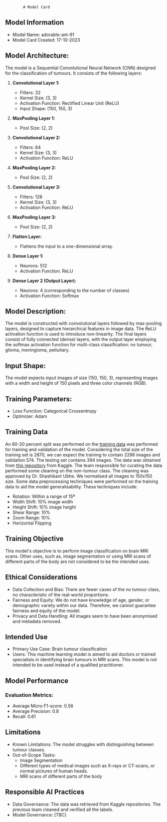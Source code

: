             # Model Card
## Model Information
- Model Name: adorable-ant-91
- Model Card Created: 17-10-2023

## Model Architecture:

The model is a Sequential Convolutional Neural Network (CNN) designed for the classification of tumours. It consists of the following layers:

1. **Convolutional Layer 1:**
   - Filters: 32
   - Kernel Size: (3, 3)
   - Activation Function: Rectified Linear Unit (ReLU)
   - Input Shape: (150, 150, 3)

2. **MaxPooling Layer 1:**
   - Pool Size: (2, 2)

3. **Convolutional Layer 2:**
   - Filters: 64
   - Kernel Size: (3, 3)
   - Activation Function: ReLU

4. **MaxPooling Layer 2:**
   - Pool Size: (2, 2)

5. **Convolutional Layer 3:**
   - Filters: 128
   - Kernel Size: (3, 3)
   - Activation Function: ReLU

6. **MaxPooling Layer 3:**
   - Pool Size: (2, 2)

7. **Flatten Layer:**
   - Flattens the input to a one-dimensional array.

8. **Dense Layer 1:**
   - Neurons: 512
   - Activation Function: ReLU

9. **Dense Layer 2 (Output Layer):**
   - Neurons: 4 (corresponding to the number of classes)
   - Activation Function: Softmax

## Model Description:

The model is constructed with convolutional layers followed by max-pooling layers, designed to capture hierarchical features in image data. The ReLU activation function is used to introduce non-linearity. The final layers consist of fully connected (dense) layers, with the output layer employing the softmax activation function for multi-class classification: no tumour, glioma, meningioma, petiuitary.

## Input Shape:

The model expects input images of size (150, 150, 3), representing images with a width and height of 150 pixels and three color channels (RGB).

## Training Parameters:

- Loss Function: Categorical Crossentropy
- Optimizer: Adam

## Training Data
An 80-20 percent split was performed on the [training data]([url](https://dagshub.com/norhther/MLOps-braint/src/main/data/raw/Training)) was performed for training and validation of the model. Considering the total size of the training set is 2870, we can expect the training to contain 2296 images and validation 574. The testing set contains 394 images. The data was obtained from [this repository]([url](https://www.kaggle.com/datasets/sartajbhuvaji/brain-tumor-classification-mri#:~:text=Repo%3A-,GitHub,-Read%20Me%3A)) from Kaggle. The team responsible for curating the data performed some cleaning on the non-tumour class. The cleaning was approved by Dr. Shashikant Ubhe. We normalised all images to 150x150 size. Some data preprocessing techniques were performed on the training data to aid the model generalisability. These techniques include:
- Rotation: Within a range of 15º
- Width Shift: 10% image width
- Height Shift: 10% image height
- Shear Range: 10%
- Zoom Range: 10%
- Horizontal Flipping

## Training Objective
This model's objective is to perform image classification on brain MRI scans. Other uses, such as, image segmentation or using MRI scans of different parts of the body are not considered to be the intended uses.

## Ethical Considerations
- Data Collection and Bias: There are fewer cases of the no tumour class, no characteristic of the real-world proportions.  
- Fairness and Equity: We do not have knowledge of age, gender, or demographic variety within our data. Therefore, we cannot guarantee fairness and equity of the model. 
- Privacy and Data Handling: All images seem to have been anonymised and metadata removed.
## Intended Use
- Primary Use Case: Brain tumour classification
- Users: This machine learning model is aimed to aid doctors or trained specialists in identifying brain tumours in MRI scans. This model is not intended to be used instead of a qualified practitioner.  

## Model Performance
### Evaluation Metrics:
- Average Micro F1-score: 0.56
- Average Precision: 0.8
- Recall: 0.61

## Limitations
- Known Limitations: The model struggles with distinguishing between tumour classes.
- Out-of-Scope Tasks:
  - Image Segmentation
  - Different types of medical images such as X-rays or CT-scans, or normal pictures of human heads. 
  - MRI scans of different parts of the body  
  
## Responsible AI Practices
- Data Governance: The data was retrieved from Kaggle repositories. The previous team cleaned and verified all the labels.
- Model Governance: [TBC]
